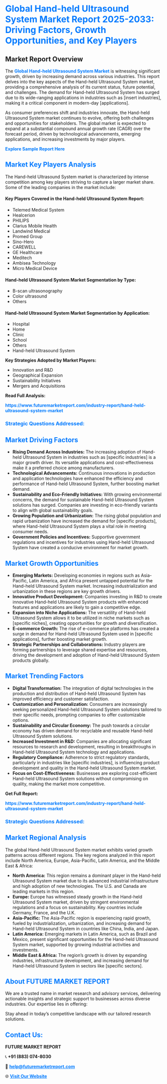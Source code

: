 <h1 style="color: #007BFF;">Global Hand-held Ultrasound System Market Report 2025-2033: Driving Factors, Growth Opportunities, and Key Players</h1>

<section id="overview">
<h2>Market Report Overview</h2>
<p>The <a href="https://www.futuremarketreport.com/industry-report/hand-held-ultrasound-system-market" style="color: #007BFF; text-decoration: none;"><strong>Global Hand-held Ultrasound System Market</strong></a> is witnessing significant growth, driven by increasing demand across various industries. This report delves into the key aspects of the Hand-held Ultrasound System market, providing a comprehensive analysis of its current status, future potential, and challenges. The demand for Hand-held Ultrasound System has surged due to its wide-ranging applications in industries such as [insert industries], making it a critical component in modern-day [applications].</p>
<p>As consumer preferences shift and industries innovate, the Hand-held Ultrasound System market continues to evolve, offering both challenges and opportunities for stakeholders. The global market is expected to expand at a substantial compound annual growth rate (CAGR) over the forecast period, driven by technological advancements, emerging applications, and increasing investments by major players.</p>
</section>

<section id="overview">
<p><a href="https://www.futuremarketreport.com/request-sample/reportId=116522" style="color: #007BFF; text-decoration: none;"><strong>Explore Sample Report Here</strong></a></p>
</section>

<section id="key-players">
<h2 style="color: #007BFF;">Market Key Players Analysis</h2>
<p>The Hand-held Ultrasound System market is characterized by intense competition among key players striving to capture a larger market share. Some of the leading companies in the market include:</p>
<h4>Key Players Covered in the Hand-held Ultrasound System Report:</h4>
<ul><li>Telemed Medical System</li><li>Healcerion</li><li>PHILIPS</li><li>Clarius Mobile Health</li><li>Landwind Medical</li><li>Promed Group</li><li>Sino-Hero</li><li>CAREWELL</li><li>GE Healthcare</li><li>Meditech</li><li>Ambisea Technology</li><li>Micro Medical Device</li></ul>
<h4>Hand-held Ultrasound System Market Segmentation by Type:</h4>
<ul><li>B-scan ultrasonography</li><li>Color ultrasound</li><li>Others</li></ul>

<h4>Hand-held Ultrasound System Market Segmentation by Application:</h4>
<ul><li>Hospital</li><li>Home</li><li>Clinic</li><li>School</li><li>Others</li><li>Hand-held Ultrasound System</li></ul>
<p><strong>Key Strategies Adopted by Market Players:</strong></p>
<ul>
<li>Innovation and R&D</li>
<li>Geographical Expansion</li>
<li>Sustainability Initiatives</li>
<li>Mergers and Acquisitions</li>
</ul>
</section>

<section>
<p><strong>Read Full Analysis: </strong></p><a href="https://www.futuremarketreport.com/industry-report/hand-held-ultrasound-system-market" style="color: #007BFF; text-decoration: none;"><strong>https://www.futuremarketreport.com/industry-report/hand-held-ultrasound-system-market</strong></a>
<h3 style="color: #007BFF;">Strategic Questions Addressed:</h3>
</section>

<section id="driving-factors">
<h2 style="color: #007BFF;">Market Driving Factors</h2>
<ul>
<li><strong>Rising Demand Across Industries:</strong> The increasing adoption of Hand-held Ultrasound System in industries such as [specific industries] is a major growth driver. Its versatile applications and cost-effectiveness make it a preferred choice among manufacturers.</li>
<li><strong>Technological Advancements:</strong> Continuous innovations in production and application technologies have enhanced the efficiency and performance of Hand-held Ultrasound System, further boosting market demand.</li>
<li><strong>Sustainability and Eco-Friendly Initiatives:</strong> With growing environmental concerns, the demand for sustainable Hand-held Ultrasound System solutions has surged. Companies are investing in eco-friendly variants to align with global sustainability goals.</li>
<li><strong>Growing Population and Urbanization:</strong> The rising global population and rapid urbanization have increased the demand for [specific products], where Hand-held Ultrasound System plays a vital role in meeting consumer needs.</li>
<li><strong>Government Policies and Incentives:</strong> Supportive government regulations and incentives for industries using Hand-held Ultrasound System have created a conducive environment for market growth.</li>
</ul>
</section>

<section id="growth-opportunities">
<h2 style="color: #007BFF;">Market Growth Opportunities</h2>
<ul>
<li><strong>Emerging Markets:</strong> Developing economies in regions such as Asia-Pacific, Latin America, and Africa present untapped potential for the Hand-held Ultrasound System market. Increasing industrialization and urbanization in these regions are key growth drivers.</li>
<li><strong>Innovative Product Development:</strong> Companies investing in R&D to create innovative Hand-held Ultrasound System products with enhanced features and applications are likely to gain a competitive edge.</li>
<li><strong>Expansion into Niche Applications:</strong> The versatility of Hand-held Ultrasound System allows it to be utilized in niche markets such as [specific niches], creating opportunities for growth and diversification.</li>
<li><strong>E-commerce Growth:</strong> The rise of e-commerce platforms has created a surge in demand for Hand-held Ultrasound System used in [specific applications], further boosting market growth.</li>
<li><strong>Strategic Partnerships and Collaborations:</strong> Industry players are forming partnerships to leverage shared expertise and resources, driving the development and adoption of Hand-held Ultrasound System products globally.</li>
</ul>
</section>

<section id="trending-factors">
<h2 style="color: #007BFF;">Market Trending Factors</h2>
<ul>
<li><strong>Digital Transformation:</strong> The integration of digital technologies in the production and distribution of Hand-held Ultrasound System has improved efficiency and customer satisfaction.</li>
<li><strong>Customization and Personalization:</strong> Consumers are increasingly seeking personalized Hand-held Ultrasound System solutions tailored to their specific needs, prompting companies to offer customizable options.</li>
<li><strong>Sustainability and Circular Economy:</strong> The push towards a circular economy has driven demand for recyclable and reusable Hand-held Ultrasound System solutions.</li>
<li><strong>Increased Investment in R&D:</strong> Companies are allocating significant resources to research and development, resulting in breakthroughs in Hand-held Ultrasound System technology and applications.</li>
<li><strong>Regulatory Compliance:</strong> Adherence to strict regulatory standards, particularly in industries like [specific industries], is influencing product development and quality in the Hand-held Ultrasound System market.</li>
<li><strong>Focus on Cost-Effectiveness:</strong> Businesses are exploring cost-efficient Hand-held Ultrasound System solutions without compromising on quality, making the market more competitive.</li>
</ul>
</section>

<section>
<p><strong>Get Full Report: </strong></p><a href="https://www.futuremarketreport.com/industry-report/hand-held-ultrasound-system-market" style="color: #007BFF; text-decoration: none;"><strong>https://www.futuremarketreport.com/industry-report/hand-held-ultrasound-system-market</strong></a>
<h3 style="color: #007BFF;">Strategic Questions Addressed:</h3>
</section>


<section id="regional-analysis">
<h2 style="color: #007BFF;">Market Regional Analysis</h2>
<p>The global Hand-held Ultrasound System market exhibits varied growth patterns across different regions. The key regions analyzed in this report include North America, Europe, Asia-Pacific, Latin America, and the Middle East & Africa:</p>
<ul>
<li><strong>North America:</strong> This region remains a dominant player in the Hand-held Ultrasound System market due to its advanced industrial infrastructure and high adoption of new technologies. The U.S. and Canada are leading markets in this region.</li>
<li><strong>Europe:</strong> Europe has witnessed steady growth in the Hand-held Ultrasound System market, driven by stringent environmental regulations and a focus on sustainability. Key countries include Germany, France, and the U.K.</li>
<li><strong>Asia-Pacific:</strong> The Asia-Pacific region is experiencing rapid growth, fueled by industrialization, urbanization, and increasing demand for Hand-held Ultrasound System in countries like China, India, and Japan.</li>
<li><strong>Latin America:</strong> Emerging markets in Latin America, such as Brazil and Mexico, present significant opportunities for the Hand-held Ultrasound System market, supported by growing industrial activities and investments.</li>
<li><strong>Middle East & Africa:</strong> The region’s growth is driven by expanding industries, infrastructure development, and increasing demand for Hand-held Ultrasound System in sectors like [specific sectors].</li>
</ul>
</section>

<footer>
<h2 style="color: #007BFF;">About FUTURE MARKET REPORT</h2>
<p>We are a trusted name in market research and advisory services, delivering actionable insights and strategic support to businesses across diverse industries. Our expertise lies in offering:</p>

<p>Stay ahead in today’s competitive landscape with our tailored research solutions.</p>

<h2 style="color: #007BFF;">Contact Us:</h2>
<p><strong>FUTURE MARKET REPORT</strong></p>
<p>📞 <strong>+91 (883) 074-8030</strong></p>
<p>📧 <strong><a href="mailto:help@futuremarketreport.com" style="color: #007BFF;">help@futuremarketreport.com</a></strong></p>
<p>🌐 <strong><a href="https://www.futuremarketreport.com/" style="color: #007BFF;">Visit Our Website</a></strong></p>
</footer>